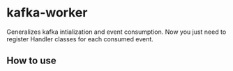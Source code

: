 # kafka-worker

Generalizes kafka intialization and event consumption. Now you just need to register Handler classes for each consumed event.

## How to use
